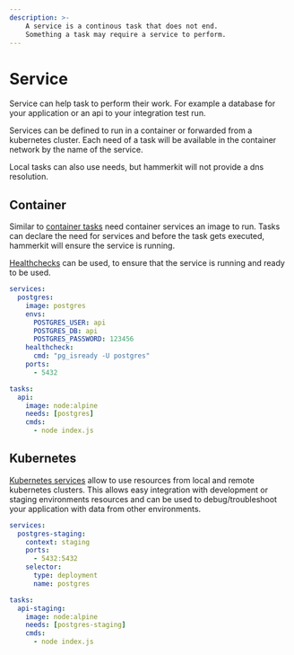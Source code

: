 ```yaml
---
description: >-
    A service is a continous task that does not end. 
    Something a task may require a service to perform.
---
```


# Service
Service can help task to perform their work.
For example a database for your application or an api to your integration test run.

Services can be defined to run in a container or forwarded from a kubernetes cluster. 
Each need of a task will be available in the container network by the name of the service.

Local tasks can also use needs, but hammerkit will not provide a dns resolution.

## Container
Similar to [container tasks](../task/container.md) need container services an image to run.
Tasks can declare the need for services and before the task gets executed, hammerkit will ensure the service is running.

[Healthchecks](./container.md#healthcheck) can be used, to ensure that the service is running and ready to be used.

```yaml
services:
  postgres:
    image: postgres
    envs:
      POSTGRES_USER: api
      POSTGRES_DB: api
      POSTGRES_PASSWORD: 123456
    healthcheck:
      cmd: "pg_isready -U postgres"
    ports:
      - 5432

tasks:
  api:
    image: node:alpine
    needs: [postgres]
    cmds:
      - node index.js
```


## Kubernetes
[Kubernetes services](./kubernetes.md) allow to use resources from local and remote kubernetes clusters.
This allows easy integration with development or staging environments resources and can be used to debug/troubleshoot your application with data from other environments.

```yaml
services:
  postgres-staging:
    context: staging
    ports:
      - 5432:5432
    selector:
      type: deployment
      name: postgres

tasks:
  api-staging:
    image: node:alpine
    needs: [postgres-staging]
    cmds:
      - node index.js
```
